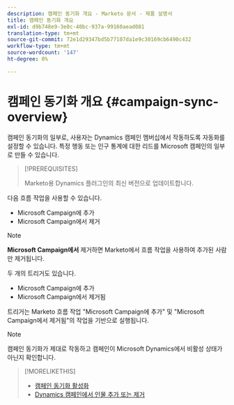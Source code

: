 ```yaml
---
description: 캠페인 동기화 개요 - Marketo 문서 - 제품 설명서
title: 캠페인 동기화 개요
exl-id: d9b748e9-3e0c-40bc-937a-99160aead081
translation-type: tm+mt
source-git-commit: 72e1d29347bd5b77107da1e9c30169cb6490c432
workflow-type: tm+mt
source-wordcount: '147'
ht-degree: 0%

---
```


# 캠페인 동기화 개요 {#campaign-sync-overview}

캠페인 동기화의 일부로, 사용자는 Dynamics 캠페인 멤버십에서 작동하도록 자동화를 설정할 수 있습니다. 특정 행동 또는 인구 통계에 대한 리드를 Microsoft 캠페인의 일부로 만들 수 있습니다.

>[!PREREQUISITES]
>
>Marketo용 Dynamics 플러그인의 최신 버전으로 업데이트합니다.

다음 흐름 작업을 사용할 수 있습니다.

* Microsoft Campaign에 추가
* Microsoft Campaign에서 제거

>[!NOTE]
>
>**Microsoft Campaign에서** 제거하면 Marketo에서 흐름 작업을 사용하여 추가된 사람만 제거됩니다.

두 개의 트리거도 있습니다.

* Microsoft Campaign에 추가
* Microsoft Campaign에서 제거됨

트리거는 Marketo 흐름 작업 &quot;Microsoft Campaign에 추가&quot; 및 &quot;Microsoft Campaign에서 제거됨&quot;의 작업을 기반으로 실행됩니다.

>[!NOTE]
>
>캠페인 동기화가 제대로 작동하고 캠페인이 Microsoft Dynamics에서 비활성 상태가 아닌지 확인합니다.

>[!MORELIKETHIS]
>
>* [캠페인 동기화 활성화](/help/marketo/product-docs/crm-sync/microsoft-dynamics-sync/microsoft-dynamics-sync-details/enable-campaign-sync.md)
>* [Dynamics 캠페인에서 인물 추가 또는 제거](/help/marketo/product-docs/core-marketo-concepts/smart-campaigns/microsoft-dynamics-flow-actions/add-or-remove-people-from-your-dynamics-campaign.md)

